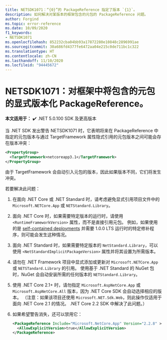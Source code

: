 ```yaml
---
title: NETSDK1071：“{0}”的 PackageReference 指定了版本 `{1}`。
description: 如何解决对某版本的框架包含的元包的 PackageReference 问题。
author: Forgind
ms.topic: error-reference
ms.date: 10/09/2020
f1_keywords:
- NETSDK1071
ms.openlocfilehash: 852232cba04bb93a17872280e10848c2896991ae
ms.sourcegitcommit: 30a686fd4377fe6472aa04e215c0de711bc1c322
ms.translationtype: HT
ms.contentlocale: zh-CN
ms.lasthandoff: 11/10/2020
ms.locfileid: "94445672"
---
```

# <a name="netsdk1071-explicitly-versioned-packagereference-to-a-metapackage-that-would-be-included-with-the-framework"></a>NETSDK1071：对框架中将包含的元包的显式版本化 PackageReference。

**本文适用于：** ✔️ .NET 5.0.100 SDK 及更高版本

当 .NET SDK 发出警告 NETSDK1071 时，它表明将来在 PackageReference 中指定的元包版本与通过 TargetFramework 属性隐式引用的元包版本之间可能会存在版本冲突：

```xml
<PropertyGroup>
  <TargetFramework>netcoreapp3.1</TargetFramework>
</PropertyGroup>
```

由于 TargetFramework 会自动引入元包的版本，因此如果版本不同，它们将发生冲突。

若要解决此问题：

1. 在面向 .NET Core 或 .NET Standard 时，请考虑避免显式引用项目文件中的 `Microsoft.NETCore.App` 或 `NETStandard.Library`。
2. 面向 .NET Core 时，如果需要特定版本的运行时，请使用 `<RuntimeFrameworkVersion>` 属性，而不是直接引用元包。 例如，如果使用的是 [self-contained deployments](../../deploying/index.md#publish-self-contained) 并需要 1.0.0 LTS 运行时的特定修补程序，则可能会发生这种情况。
3. 面向 .NET Standard 时，如果需要特定版本的 `NetStandard.Library`，可以使用 `<NetStandardImplicitPackageVersion>` 属性并将其设置为所需版本。
4. 请勿在 .NET Framework 项目中显式添加或更新对 `Microsoft.NETCore.App` 或 `NETSTandard.Library` 的引用。 使用基于 .NET Standard 的 NuGet 包时，NuGet 会自动安装所需的任何版本的 `NETStandard.Library`。
5. 使用 .NET Core 2.1+ 时，请勿指定 `Microsoft.AspNetCore.App` 或 `Microsoft.AspNetCore.All` 版本，因为 .NET Core SDK 会自动选择相应的版本。 （注意：如果该项目还使用 `Microsoft.NET.Sdk.Web`，则此操作仅适用于面向 .NET Core 2.1 的情况。 .NET Core 2.2 SDK 中解决了此问题。）
6. 如果希望警告消失，还可以禁用它：

   ```xml
   <PackageReference Include="Microsoft.NetCore.App" Version="2.2.8" >
     <AllowExplicitVersion>true</AllowExplicitVersion>
   </PackageReference>
   ```
